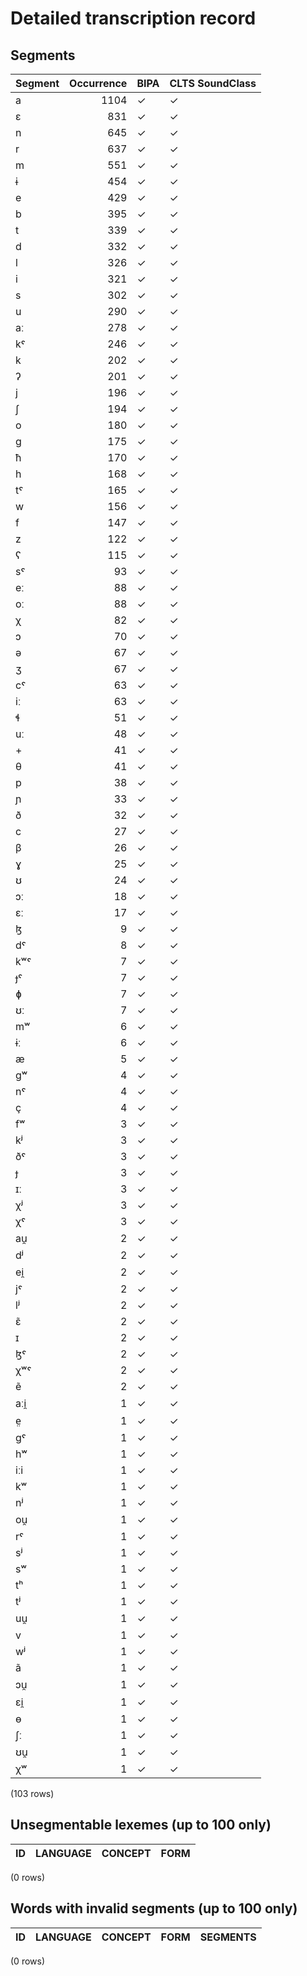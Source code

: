 
# Detailed transcription record

## Segments

| Segment | Occurrence | BIPA | CLTS SoundClass |
|:----------|-------------:|:-------|:------------------|
| a | 1104 | ✓ | ✓ |
| ɛ | 831 | ✓ | ✓ |
| n | 645 | ✓ | ✓ |
| r | 637 | ✓ | ✓ |
| m | 551 | ✓ | ✓ |
| ɨ | 454 | ✓ | ✓ |
| e | 429 | ✓ | ✓ |
| b | 395 | ✓ | ✓ |
| t | 339 | ✓ | ✓ |
| d | 332 | ✓ | ✓ |
| l | 326 | ✓ | ✓ |
| i | 321 | ✓ | ✓ |
| s | 302 | ✓ | ✓ |
| u | 290 | ✓ | ✓ |
| aː | 278 | ✓ | ✓ |
| kˤ | 246 | ✓ | ✓ |
| k | 202 | ✓ | ✓ |
| ʔ | 201 | ✓ | ✓ |
| j | 196 | ✓ | ✓ |
| ʃ | 194 | ✓ | ✓ |
| o | 180 | ✓ | ✓ |
| g | 175 | ✓ | ✓ |
| ħ | 170 | ✓ | ✓ |
| h | 168 | ✓ | ✓ |
| tˤ | 165 | ✓ | ✓ |
| w | 156 | ✓ | ✓ |
| f | 147 | ✓ | ✓ |
| z | 122 | ✓ | ✓ |
| ʕ | 115 | ✓ | ✓ |
| sˤ | 93 | ✓ | ✓ |
| eː | 88 | ✓ | ✓ |
| oː | 88 | ✓ | ✓ |
| χ | 82 | ✓ | ✓ |
| ɔ | 70 | ✓ | ✓ |
| ə | 67 | ✓ | ✓ |
| ʒ | 67 | ✓ | ✓ |
| cˤ | 63 | ✓ | ✓ |
| iː | 63 | ✓ | ✓ |
| ɬ | 51 | ✓ | ✓ |
| uː | 48 | ✓ | ✓ |
| + | 41 | ✓ | ✓ |
| θ | 41 | ✓ | ✓ |
| p | 38 | ✓ | ✓ |
| ɲ | 33 | ✓ | ✓ |
| ð | 32 | ✓ | ✓ |
| c | 27 | ✓ | ✓ |
| β | 26 | ✓ | ✓ |
| ɣ | 25 | ✓ | ✓ |
| ʊ | 24 | ✓ | ✓ |
| ɔː | 18 | ✓ | ✓ |
| ɛː | 17 | ✓ | ✓ |
| ɮ | 9 | ✓ | ✓ |
| dˤ | 8 | ✓ | ✓ |
| kʷˤ | 7 | ✓ | ✓ |
| ɟˤ | 7 | ✓ | ✓ |
| ɸ | 7 | ✓ | ✓ |
| ʊː | 7 | ✓ | ✓ |
| mʷ | 6 | ✓ | ✓ |
| ɨː | 6 | ✓ | ✓ |
| æ | 5 | ✓ | ✓ |
| gʷ | 4 | ✓ | ✓ |
| nˤ | 4 | ✓ | ✓ |
| ç | 4 | ✓ | ✓ |
| fʷ | 3 | ✓ | ✓ |
| kʲ | 3 | ✓ | ✓ |
| ðˤ | 3 | ✓ | ✓ |
| ɟ | 3 | ✓ | ✓ |
| ɪː | 3 | ✓ | ✓ |
| χʲ | 3 | ✓ | ✓ |
| χˤ | 3 | ✓ | ✓ |
| au̯ | 2 | ✓ | ✓ |
| dʲ | 2 | ✓ | ✓ |
| ei̯ | 2 | ✓ | ✓ |
| jˤ | 2 | ✓ | ✓ |
| lʲ | 2 | ✓ | ✓ |
| ɛ̃ | 2 | ✓ | ✓ |
| ɪ | 2 | ✓ | ✓ |
| ɮˤ | 2 | ✓ | ✓ |
| χʷˤ | 2 | ✓ | ✓ |
| ẽ | 2 | ✓ | ✓ |
| aːi̯ | 1 | ✓ | ✓ |
| e̤ | 1 | ✓ | ✓ |
| gˤ | 1 | ✓ | ✓ |
| hʷ | 1 | ✓ | ✓ |
| iːi | 1 | ✓ | ✓ |
| kʷ | 1 | ✓ | ✓ |
| nʲ | 1 | ✓ | ✓ |
| ou̯ | 1 | ✓ | ✓ |
| rˤ | 1 | ✓ | ✓ |
| sʲ | 1 | ✓ | ✓ |
| sʷ | 1 | ✓ | ✓ |
| tʰ | 1 | ✓ | ✓ |
| tʲ | 1 | ✓ | ✓ |
| uu̯ | 1 | ✓ | ✓ |
| v | 1 | ✓ | ✓ |
| wʲ | 1 | ✓ | ✓ |
| ã | 1 | ✓ | ✓ |
| ɔu̯ | 1 | ✓ | ✓ |
| ɛi̯ | 1 | ✓ | ✓ |
| ɵ | 1 | ✓ | ✓ |
| ʃː | 1 | ✓ | ✓ |
| ʊu̯ | 1 | ✓ | ✓ |
| χʷ | 1 | ✓ | ✓ |

(103 rows)



## Unsegmentable lexemes (up to 100 only)

| ID | LANGUAGE | CONCEPT | FORM |
|------|------------|-----------|--------|

(0 rows)



## Words with invalid segments (up to 100 only)

| ID | LANGUAGE | CONCEPT | FORM | SEGMENTS |
|------|------------|-----------|--------|------------|

(0 rows)



